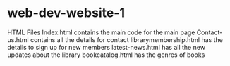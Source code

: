 # web-dev-website-1
HTML Files
Index.html contains the main code for the main page
Contact-us.html contains all the details for contact
librarymembership.html has the details to sign up for new members
latest-news.html has all the new updates about the library
bookcatalog.html has the genres of books 
